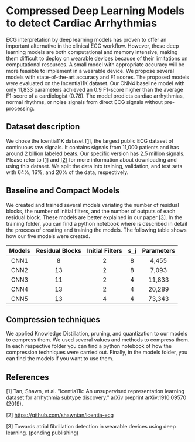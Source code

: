 # Compressed Deep Learning Models to detect Cardiac Arrhythmias

ECG interpretation by deep learning models has proven to offer an important alternative in the clinical ECG workflow. However, these deep learning models are both computational and memory intensive, making them difficult to deploy on wearable devices because of their limitations on computational resources.
A small model with appropriate accuracy will be more feasible to implement in a wearable device. We propose several models with state-of-the-art accuracy and F1 scores. The proposed models were evaluated on the Incentia11K dataset. Our CNN4 baseline model with only 11,833 parameters achieved an 0.9 F1-score higher than the average F1-score of a cardiologist (0.78). The model predicts cardiac arrhythmias, normal rhythms, or noise signals from direct ECG signals without pre-processing.

## Dataset description

We chose the Icentia11K dataset [[1]](#1), the largest public ECG dataset of continuous raw signals. It contains signals from 11,000 patients and has around 2 billion labeled beats. Our specific version has 2.5 million signals. Please refer to [[1]](#1) and [[2]](#2) for more information about downloading and using this dataset. We split the data into training, validation, and test sets with 64%, 16%, and 20% of the data, respectively.

## Baseline and Compact Models 

We created and trained several models variating the number of residual blocks, the number of initial filters, and the number of outputs of each residual block. These models are better explained in our paper [[3]](#3). In the training folder, you can find a python notebook where is described in detail the process of creating and training the models. The following table shows how our five models were created.

| Models 	| Residual Blocks 	| Initial Filters 	| s_j 	| Parameters 	|
|:------:	|:---------------:	|:---------------:	|:---:	|:----------:	|
|  CNN1  	|        8        	|        2        	|  8  	|    4,455   	|
|  CNN2  	|        13       	|        2        	|  8  	|    7,093   	|
|  CNN3  	|        11       	|        2        	|  4  	|   11,833   	|
|  CNN4  	|        13       	|        2        	|  4  	|   20,289   	|
|  CNN5  	|        13       	|        4        	|  4  	|   73,343   	|

## Compression techniques

We applied Knowledge Distillation, pruning, and quantization to our models to compress them. We used several values and methods to compress them. In each respective folder you can find a python notebook of how the compression techniques were carried out. Finally, in the models folder, you can find the models if you want to use them.

## References
<a id="1">[1]</a> 
Tan, Shawn, et al. "Icentia11k: An unsupervised representation learning dataset for arrhythmia subtype discovery." arXiv preprint arXiv:1910.09570 (2019).

<a id="2">[2]</a> 
https://github.com/shawntan/icentia-ecg

<a id="3">[3]</a> 
Towards atrial fibrillation detection in wearable devices using deep learning. (pending publishing)
